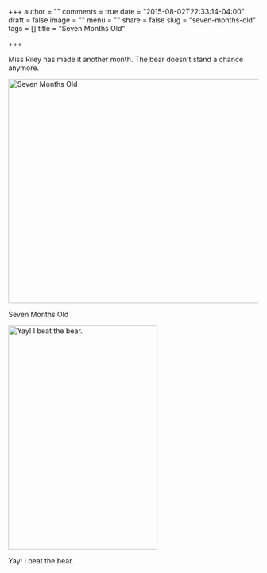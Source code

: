 +++
author = ""
comments = true
date = "2015-08-02T22:33:14-04:00"
draft = false
image = ""
menu = ""
share = false
slug = "seven-months-old"
tags = []
title = "Seven Months Old"

+++

Miss Riley has made it another month. The bear doesn't stand a chance anymore.

<!--more-->

<a href="http://photos.kyleandarica.com/Family/Riley-Marie/2015081-to-20150831/i-QzvHnfB/A" target="_blank">
	<img src="http://photos.kyleandarica.com/Family/Riley-Marie/2015081-to-20150831/i-QzvHnfB/0/M/IMG_8227-M.jpg" alt="Seven Months Old" width="600" height="450" />
</a>
<p class="caption">
	Seven Months Old
</p>

<a href="http://photos.kyleandarica.com/Family/Riley-Marie/2015081-to-20150831/i-MRGQLwz/A" target="_blank">
	<img src="http://photos.kyleandarica.com/Family/Riley-Marie/2015081-to-20150831/i-MRGQLwz/0/M/IMG_8235-M.jpg" alt="Yay! I beat the bear." width="300" height="450" />
</a>
<p class="caption">
	Yay! I beat the bear.
</p>